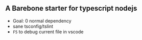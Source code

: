 ## A Barebone starter for typescript nodejs
* Goal: 0 normal dependency
* sane tsconfig/tslint
* `F5` to debug current file in vscode
